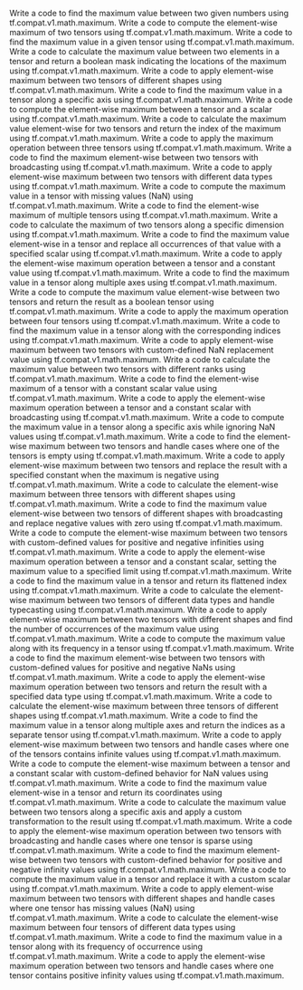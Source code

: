 Write a code to find the maximum value between two given numbers using tf.compat.v1.math.maximum.
Write a code to compute the element-wise maximum of two tensors using tf.compat.v1.math.maximum.
Write a code to find the maximum value in a given tensor using tf.compat.v1.math.maximum.
Write a code to calculate the maximum value between two elements in a tensor and return a boolean mask indicating the locations of the maximum using tf.compat.v1.math.maximum.
Write a code to apply element-wise maximum between two tensors of different shapes using tf.compat.v1.math.maximum.
Write a code to find the maximum value in a tensor along a specific axis using tf.compat.v1.math.maximum.
Write a code to compute the element-wise maximum between a tensor and a scalar using tf.compat.v1.math.maximum.
Write a code to calculate the maximum value element-wise for two tensors and return the index of the maximum using tf.compat.v1.math.maximum.
Write a code to apply the maximum operation between three tensors using tf.compat.v1.math.maximum.
Write a code to find the maximum element-wise between two tensors with broadcasting using tf.compat.v1.math.maximum.
Write a code to apply element-wise maximum between two tensors with different data types using tf.compat.v1.math.maximum.
Write a code to compute the maximum value in a tensor with missing values (NaN) using tf.compat.v1.math.maximum.
Write a code to find the element-wise maximum of multiple tensors using tf.compat.v1.math.maximum.
Write a code to calculate the maximum of two tensors along a specific dimension using tf.compat.v1.math.maximum.
Write a code to find the maximum value element-wise in a tensor and replace all occurrences of that value with a specified scalar using tf.compat.v1.math.maximum.
Write a code to apply the element-wise maximum operation between a tensor and a constant value using tf.compat.v1.math.maximum.
Write a code to find the maximum value in a tensor along multiple axes using tf.compat.v1.math.maximum.
Write a code to compute the maximum value element-wise between two tensors and return the result as a boolean tensor using tf.compat.v1.math.maximum.
Write a code to apply the maximum operation between four tensors using tf.compat.v1.math.maximum.
Write a code to find the maximum value in a tensor along with the corresponding indices using tf.compat.v1.math.maximum.
Write a code to apply element-wise maximum between two tensors with custom-defined NaN replacement value using tf.compat.v1.math.maximum.
Write a code to calculate the maximum value between two tensors with different ranks using tf.compat.v1.math.maximum.
Write a code to find the element-wise maximum of a tensor with a constant scalar value using tf.compat.v1.math.maximum.
Write a code to apply the element-wise maximum operation between a tensor and a constant scalar with broadcasting using tf.compat.v1.math.maximum.
Write a code to compute the maximum value in a tensor along a specific axis while ignoring NaN values using tf.compat.v1.math.maximum.
Write a code to find the element-wise maximum between two tensors and handle cases where one of the tensors is empty using tf.compat.v1.math.maximum.
Write a code to apply element-wise maximum between two tensors and replace the result with a specified constant when the maximum is negative using tf.compat.v1.math.maximum.
Write a code to calculate the element-wise maximum between three tensors with different shapes using tf.compat.v1.math.maximum.
Write a code to find the maximum value element-wise between two tensors of different shapes with broadcasting and replace negative values with zero using tf.compat.v1.math.maximum.
Write a code to compute the element-wise maximum between two tensors with custom-defined values for positive and negative infinities using tf.compat.v1.math.maximum.
Write a code to apply the element-wise maximum operation between a tensor and a constant scalar, setting the maximum value to a specified limit using tf.compat.v1.math.maximum.
Write a code to find the maximum value in a tensor and return its flattened index using tf.compat.v1.math.maximum.
Write a code to calculate the element-wise maximum between two tensors of different data types and handle typecasting using tf.compat.v1.math.maximum.
Write a code to apply element-wise maximum between two tensors with different shapes and find the number of occurrences of the maximum value using tf.compat.v1.math.maximum.
Write a code to compute the maximum value along with its frequency in a tensor using tf.compat.v1.math.maximum.
Write a code to find the maximum element-wise between two tensors with custom-defined values for positive and negative NaNs using tf.compat.v1.math.maximum.
Write a code to apply the element-wise maximum operation between two tensors and return the result with a specified data type using tf.compat.v1.math.maximum.
Write a code to calculate the element-wise maximum between three tensors of different shapes using tf.compat.v1.math.maximum.
Write a code to find the maximum value in a tensor along multiple axes and return the indices as a separate tensor using tf.compat.v1.math.maximum.
Write a code to apply element-wise maximum between two tensors and handle cases where one of the tensors contains infinite values using tf.compat.v1.math.maximum.
Write a code to compute the element-wise maximum between a tensor and a constant scalar with custom-defined behavior for NaN values using tf.compat.v1.math.maximum.
Write a code to find the maximum value element-wise in a tensor and return its coordinates using tf.compat.v1.math.maximum.
Write a code to calculate the maximum value between two tensors along a specific axis and apply a custom transformation to the result using tf.compat.v1.math.maximum.
Write a code to apply the element-wise maximum operation between two tensors with broadcasting and handle cases where one tensor is sparse using tf.compat.v1.math.maximum.
Write a code to find the maximum element-wise between two tensors with custom-defined behavior for positive and negative infinity values using tf.compat.v1.math.maximum.
Write a code to compute the maximum value in a tensor and replace it with a custom scalar using tf.compat.v1.math.maximum.
Write a code to apply element-wise maximum between two tensors with different shapes and handle cases where one tensor has missing values (NaN) using tf.compat.v1.math.maximum.
Write a code to calculate the element-wise maximum between four tensors of different data types using tf.compat.v1.math.maximum.
Write a code to find the maximum value in a tensor along with its frequency of occurrence using tf.compat.v1.math.maximum.
Write a code to apply the element-wise maximum operation between two tensors and handle cases where one tensor contains positive infinity values using tf.compat.v1.math.maximum.